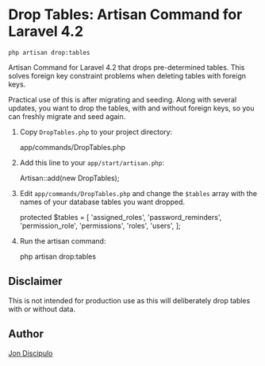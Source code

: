 Drop Tables: Artisan Command for Laravel 4.2
============================================


    php artisan drop:tables
    


Artisan Command for Laravel 4.2 that drops pre-determined tables. This solves foreign key constraint problems when deleting tables with foreign keys.

Practical use of this is after migrating and seeding. Along with several updates, you want to drop the tables, with and without foreign keys, so you can freshly migrate and seed again.


1. Copy `DropTables.php` to your project directory:

    app/commands/DropTables.php


2. Add this line to your `app/start/artisan.php`:

    Artisan::add(new DropTables);


3. Edit `app/commands/DropTables.php` and change the `$tables` array with the names of your database tables you want dropped.

    protected $tables = [
        'assigned_roles',
        'password_reminders',
        'permission_role',
        'permissions',
        'roles',
        'users',
    ];


4. Run the artisan command:

    php artisan drop:tables



    
## Disclaimer

This is not intended for production use as this will deliberately drop tables with or without data.




## Author

[Jon Discipulo](http://jondiscipulo.com/)


